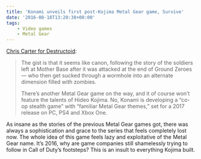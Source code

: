 ```yaml
---
title: 'Konami unveils first post-Kojima Metal Gear game, Survive'
date: '2016-08-18T13:20:38+00:00'
tags:
    - Video games
    - Metal Gear
---
```


[Chris Carter for Destructoid](https://www.destructoid.com/konami-begins-work-on-killing-metal-gear-with-metal-gear-survive--380979.phtml):

> The gist is that it seems like canon, following the story of the soldiers left at Mother Base after it was attacked at the end of Ground Zeroes — who then get sucked through a wormhole into an alternate dimension filled with zombies.
>
>  There’s another Metal Gear game on the way, and it of course won’t feature the talents of Hideo Kojima. No, Konami is developing a “co-op stealth game” with “familiar Metal Gear themes,” set for a 2017 release on PC, PS4 and Xbox One.

As insane as the stories of the previous Metal Gear games got, there was always a sophistication and grace to the series that feels completely lost now. The whole idea of this game feels lazy and exploitative of the Metal Gear name. It’s 2016, why are game companies still shamelessly trying to follow in Call of Duty’s footsteps? This is an insult to everything Kojima built.
